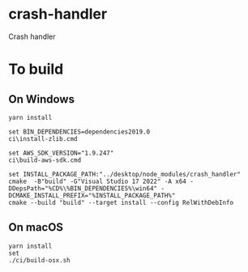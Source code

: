 # crash-handler
Crash handler 

# To build 
## On Windows 
```
yarn install 

set BIN_DEPENDENCIES=dependencies2019.0
ci\install-zlib.cmd

set AWS_SDK_VERSION="1.9.247"
ci\build-aws-sdk.cmd

set INSTALL_PACKAGE_PATH:"../desktop/node_modules/crash_handler"
cmake  -B"build" -G"Visual Studio 17 2022" -A x64 -DDepsPath="%CD%\%BIN_DEPENDENCIES%\win64" -DCMAKE_INSTALL_PREFIX="%INSTALL_PACKAGE_PATH%"
cmake --build "build" --target install --config RelWithDebInfo
```

## On macOS
```
yarn install 
set 
./ci/build-osx.sh
```